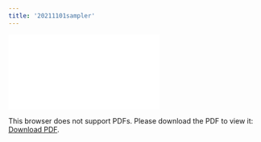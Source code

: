 ```yaml
---
title: '20211101sampler'
---
```

<object data="/2021_11_01_sampler.pdf" type="application/pdf" width="1000px" height="1000px">
    <embed src="/2021_11_01_sampler.pdf">
        <p>This browser does not support PDFs. Please download the PDF to view it: <a href="/2021_11_01_sampler.pdf">Download PDF</a>.</p>
    </embed>
</object>